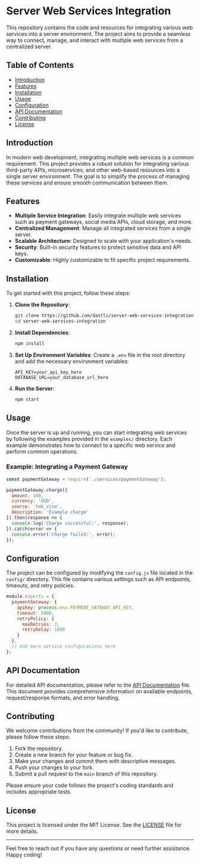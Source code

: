 # Server Web Services Integration

This repository contains the code and resources for integrating various web services into a server environment. The project aims to provide a seamless way to connect, manage, and interact with multiple web services from a centralized server.

## Table of Contents

- [Introduction](#introduction)
- [Features](#features)
- [Installation](#installation)
- [Usage](#usage)
- [Configuration](#configuration)
- [API Documentation](#api-documentation)
- [Contributing](#contributing)
- [License](#license)

## Introduction

In modern web development, integrating multiple web services is a common requirement. This project provides a robust solution for integrating various third-party APIs, microservices, and other web-based resources into a single server environment. The goal is to simplify the process of managing these services and ensure smooth communication between them.

## Features

- **Multiple Service Integration**: Easily integrate multiple web services such as payment gateways, social media APIs, cloud storage, and more.
- **Centralized Management**: Manage all integrated services from a single server.
- **Scalable Architecture**: Designed to scale with your application's needs.
- **Security**: Built-in security features to protect sensitive data and API keys.
- **Customizable**: Highly customizable to fit specific project requirements.

## Installation

To get started with this project, follow these steps:

1. **Clone the Repository**:
   ```bash
   git clone https://github.com/dantls/server-web-services-integration.git
   cd server-web-services-integration
   ```

2. **Install Dependencies**:
   ```bash
   npm install
   ```

3. **Set Up Environment Variables**:
   Create a `.env` file in the root directory and add the necessary environment variables:
   ```env
   API_KEY=your_api_key_here
   DATABASE_URL=your_database_url_here
   ```

4. **Run the Server**:
   ```bash
   npm start
   ```

## Usage

Once the server is up and running, you can start integrating web services by following the examples provided in the `examples/` directory. Each example demonstrates how to connect to a specific web service and perform common operations.

### Example: Integrating a Payment Gateway

```javascript
const paymentGateway = require('./services/paymentGateway');

paymentGateway.charge({
  amount: 100,
  currency: 'USD',
  source: 'tok_visa',
  description: 'Example charge'
}).then(response => {
  console.log('Charge successful:', response);
}).catch(error => {
  console.error('Charge failed:', error);
});
```

## Configuration

The project can be configured by modifying the `config.js` file located in the `config/` directory. This file contains various settings such as API endpoints, timeouts, and retry policies.

```javascript
module.exports = {
  paymentGateway: {
    apiKey: process.env.PAYMENT_GATEWAY_API_KEY,
    timeout: 5000,
    retryPolicy: {
      maxRetries: 3,
      retryDelay: 1000
    }
  },
  // Add more service configurations here
};
```

## API Documentation

For detailed API documentation, please refer to the [API Documentation](docs/API.md) file. This document provides comprehensive information on available endpoints, request/response formats, and error handling.

## Contributing

We welcome contributions from the community! If you'd like to contribute, please follow these steps:

1. Fork the repository.
2. Create a new branch for your feature or bug fix.
3. Make your changes and commit them with descriptive messages.
4. Push your changes to your fork.
5. Submit a pull request to the `main` branch of this repository.

Please ensure your code follows the project's coding standards and includes appropriate tests.

## License

This project is licensed under the MIT License. See the [LICENSE](LICENSE) file for more details.

---

Feel free to reach out if you have any questions or need further assistance. Happy coding!

